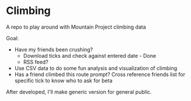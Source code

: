 # Climbing
A repo to play around with Mountain Project climbing data

Goal: 
  - Have my friends been crushing?
    - Download ticks and check against entered date - Done 
    - RSS feed? 
  - Use CSV data to do some fun analysis and visualization of climbing 
  - Has a friend climbed this route prompt? Cross reference friends list for specific tick to know who to ask for beta
    
After developed, I'll make generic version for general public. 
